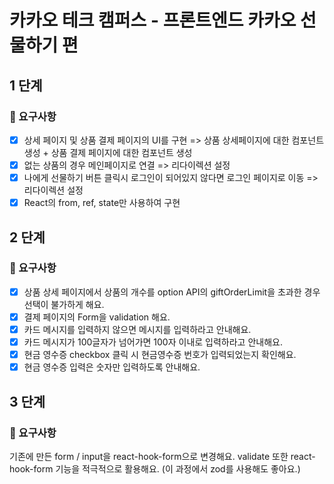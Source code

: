 # 카카오 테크 캠퍼스 - 프론트엔드 카카오 선물하기 편

## 1 단계

### 📝 요구사항

- [x] 상세 페이지 및 상품 결제 페이지의 UI를 구현 => 상품 상세페이지에 대한 컴포넌트 생성 + 상품 결제 페이지에 대한 컴포넌트 생성
- [x] 없는 상품의 경우 메인페이지로 연결 => 리다이렉션 설정
- [x] 나에게 선물하기 버튼 클릭시 로그인이 되어있지 않다면 로그인 페이지로 이동 => 리다이렉션 설정
- [x] React의 from, ref, state만 사용하여 구현

## 2 단계

### 📝 요구사항

- [x] 상품 상세 페이지에서 상품의 개수를 option API의 giftOrderLimit을 초과한 경우 선택이 불가하게 해요.
- [x] 결제 페이지의 Form을 validation 해요.
- [x] 카드 메시지를 입력하지 않으면 메시지를 입력하라고 안내해요.
- [x] 카드 메시지가 100글자가 넘어가면 100자 이내로 입력하라고 안내해요.
- [x] 현금 영수증 checkbox 클릭 시 현금영수증 번호가 입력되었는지 확인해요.
- [x] 현금 영수증 입력은 숫자만 입력하도록 안내해요.

## 3 단계

### 📝 요구사항

기존에 만든 form / input을 react-hook-form으로 변경해요.
validate 또한 react-hook-form 기능을 적극적으로 활용해요. (이 과정에서 zod를 사용해도 좋아요.)
